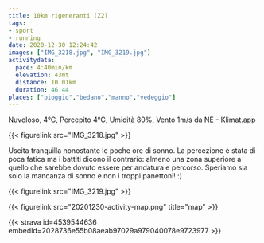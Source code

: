 ```yaml
---
title: 10km rigeneranti (Z2) 
tags:
- sport
- running
date: 2020-12-30 12:24:42
images: ["IMG_3218.jpg", "IMG_3219.jpg"]
activitydata:
  pace: 4:40min/km
  elevation: 43mt
  distance: 10.01km
  duration: 46:44
places: ["bioggio","bedano","manno","vedeggio"]
---
```


Nuvoloso, 4°C, Percepito 4°C, Umidità 80%, Vento 1m/s da NE - Klimat.app

<!--more-->

{{< figurelink src="IMG_3218.jpg" >}}

Uscita tranquilla nonostante le poche ore di sonno. La percezione è stata di poca fatica ma i battiti dicono il contrario: almeno una zona superiore a quello che sarebbe dovuto essere per andatura e percorso.
Speriamo sia solo la mancanza di sonno e non i troppi panettoni! :)

{{< figurelink src="IMG_3219.jpg" >}}

{{< figurelink src="20201230-activity-map.png" title="map" >}}


{{< strava id=4539544636 embedId=2028736e55b08aeab97029a979040078e9723977 >}}
